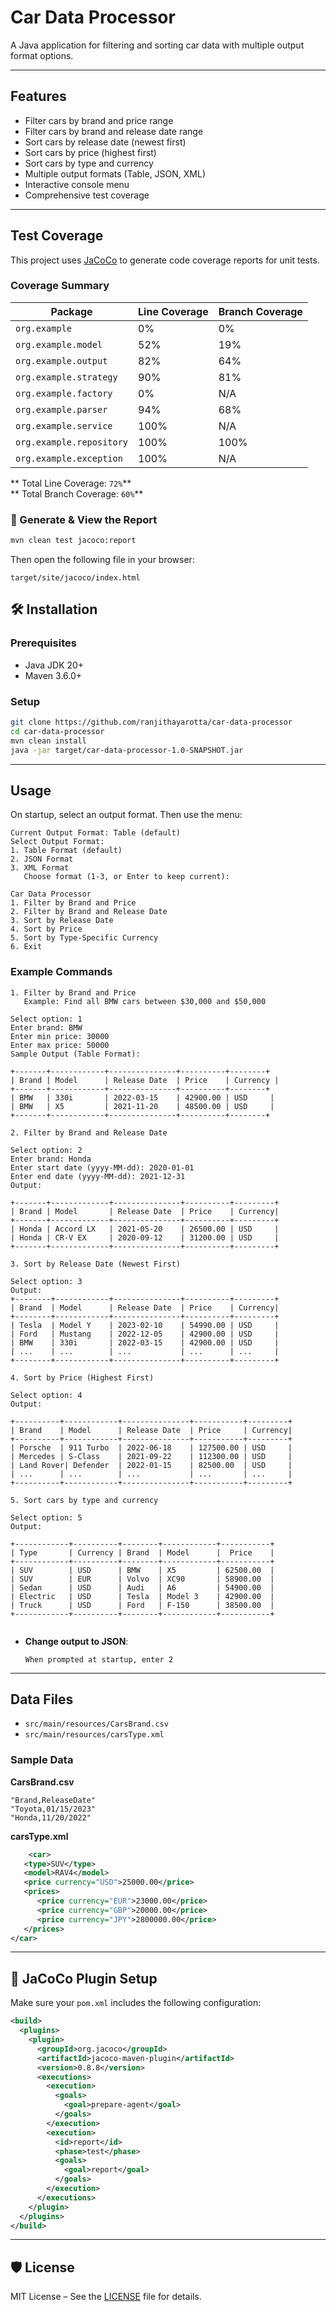 
# Car Data Processor 

A Java application for filtering and sorting car data with multiple output format options.

---

## Features

- Filter cars by brand and price range
- Filter cars by brand and release date range
- Sort cars by release date (newest first)
- Sort cars by price (highest first)
- Sort cars by type and currency
- Multiple output formats (Table, JSON, XML)
- Interactive console menu
- Comprehensive test coverage

---

##  Test Coverage

This project uses [JaCoCo](https://www.jacoco.org/jacoco/) to generate code coverage reports for unit tests.

###  Coverage Summary

| Package                  | Line Coverage | Branch Coverage |
|--------------------------|---------------|-----------------|
| `org.example`            | 0%            | 0%              |
| `org.example.model`      | 52%           | 19%             |
| `org.example.output`     | 82%           | 64%             |
| `org.example.strategy`   | 90%           | 81%             |
| `org.example.factory`    | 0%            | N/A             |
| `org.example.parser`     | 94%           | 68%             |
| `org.example.service`    | 100%          | N/A             |
| `org.example.repository` | 100%          | 100%            |
| `org.example.exception`  | 100%          | N/A             |

**  Total Line Coverage: `72%`**  
** Total Branch Coverage: `60%`**

### 📁 Generate & View the Report

```bash
mvn clean test jacoco:report
```

Then open the following file in your browser:

```
target/site/jacoco/index.html
```

## 🛠 Installation

### Prerequisites

- Java JDK 20+
- Maven 3.6.0+

### Setup

```bash
git clone https://github.com/ranjithayarotta/car-data-processor
cd car-data-processor
mvn clean install
java -jar target/car-data-processor-1.0-SNAPSHOT.jar
```

---

##  Usage

On startup, select an output format. Then use the menu:

```
Current Output Format: Table (default)
Select Output Format:
1. Table Format (default)
2. JSON Format
3. XML Format
   Choose format (1-3, or Enter to keep current):
   ```

```
Car Data Processor
1. Filter by Brand and Price
2. Filter by Brand and Release Date
3. Sort by Release Date
4. Sort by Price
5. Sort by Type-Specific Currency
6. Exit
```

### Example Commands
```
1. Filter by Brand and Price
   Example: Find all BMW cars between $30,000 and $50,000

Select option: 1
Enter brand: BMW
Enter min price: 30000
Enter max price: 50000
Sample Output (Table Format):

+-------+------------+---------------+----------+--------+
| Brand | Model      | Release Date  | Price    | Currency |
+-------+------------+---------------+----------+--------+
| BMW   | 330i       | 2022-03-15    | 42900.00 | USD     |
| BMW   | X5         | 2021-11-20    | 48500.00 | USD     |
+-------+------------+---------------+----------+--------+
```
```
2. Filter by Brand and Release Date

Select option: 2
Enter brand: Honda
Enter start date (yyyy-MM-dd): 2020-01-01
Enter end date (yyyy-MM-dd): 2021-12-31
Output:

+-------+-------------+---------------+----------+---------+
| Brand | Model       | Release Date  | Price    | Currency|
+-------+-------------+---------------+----------+---------+
| Honda | Accord LX   | 2021-05-20    | 26500.00 | USD     |
| Honda | CR-V EX     | 2020-09-12    | 31200.00 | USD     |
+-------+-------------+---------------+----------+---------+
```
```
3. Sort by Release Date (Newest First)

Select option: 3
Output:
+--------+------------+---------------+----------+---------+
| Brand  | Model      | Release Date  | Price    | Currency|
+--------+------------+---------------+----------+---------+
| Tesla  | Model Y    | 2023-02-10    | 54990.00 | USD     |
| Ford   | Mustang    | 2022-12-05    | 42900.00 | USD     |
| BMW    | 330i       | 2022-03-15    | 42900.00 | USD     |
| ...    | ...        | ...           | ...      | ...     |
+--------+------------+---------------+----------+---------+

```
```
4. Sort by Price (Highest First)

Select option: 4
Output:

+----------+------------+---------------+-----------+---------+
| Brand    | Model      | Release Date  | Price     | Currency|
+----------+------------+---------------+-----------+---------+
| Porsche  | 911 Turbo  | 2022-06-18    | 127500.00 | USD     |
| Mercedes | S-Class    | 2021-09-22    | 112300.00 | USD     |
| Land Rover| Defender  | 2022-01-15    | 82500.00  | USD     |
| ...      | ...        | ...           | ...       | ...     |
+----------+------------+---------------+-----------+---------+

```
```
5. Sort cars by type and currency

Select option: 5
Output:

+------------+----------+--------+------------+-----------+
| Type       | Currency | Brand  | Model      |  Price    |
+------------+----------+--------+------------+-----------+
| SUV        | USD      | BMW    | X5         | 62500.00  |
| SUV        | EUR      | Volvo  | XC90       | 58900.00  |
| Sedan      | USD      | Audi   | A6         | 54900.00  |
| Electric   | USD      | Tesla  | Model 3    | 42900.00  |
| Truck      | USD      | Ford   | F-150      | 38500.00  |
+------------+----------+--------+------------+-----------+


```

- **Change output to JSON**:
  ```
  When prompted at startup, enter 2
  ```

---

##  Data Files

- `src/main/resources/CarsBrand.csv`
- `src/main/resources/carsType.xml`

### Sample Data

**CarsBrand.csv**
```csv
"Brand,ReleaseDate"
"Toyota,01/15/2023"
"Honda,11/20/2022"
```

**carsType.xml**
```xml
    <car>
   <type>SUV</type>
   <model>RAV4</model>
   <price currency="USD">25000.00</price>
   <prices>
      <price currency="EUR">23000.00</price>
      <price currency="GBP">20000.00</price>
      <price currency="JPY">2800000.00</price>
   </prices>
</car>
```

---

## 🧪 JaCoCo Plugin Setup

Make sure your `pom.xml` includes the following configuration:

```xml
<build>
  <plugins>
    <plugin>
      <groupId>org.jacoco</groupId>
      <artifactId>jacoco-maven-plugin</artifactId>
      <version>0.8.8</version>
      <executions>
        <execution>
          <goals>
            <goal>prepare-agent</goal>
          </goals>
        </execution>
        <execution>
          <id>report</id>
          <phase>test</phase>
          <goals>
            <goal>report</goal>
          </goals>
        </execution>
      </executions>
    </plugin>
  </plugins>
</build>
```

---

## 🛡 License

MIT License – See the [LICENSE](LICENSE) file for details.
